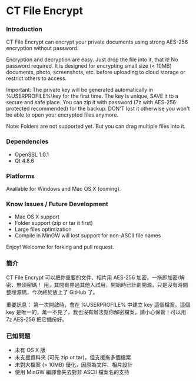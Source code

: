 # CT File Encrypt 

### Introduction ###
CT File Encrypt can encrypt your private documents using strong AES-256 encryption without password.

Encryption and decryption are easy. Just drop the file into it, that it! No password required. It is designed for encrypting small size (< 10MB) documents, photo, screenshots, etc. before uploading to cloud storage or restrict others to access.

Important:
The private key will be generated automatically in %USERPROFILE%\key for the first time. The key is unique, SAVE it to a secure and safe place. You can zip it with password (7z with AES-256 protected recommended) for the backup. DON'T lost it otherwise you won't be able to open your encrypted files anymore.

Note:
Folders are not supported yet. But you can drag multiple files into it.

### Dependencies ###
* OpenSSL 1.0.1
* Qt 4.8.6

### Platforms ###
Available for Windows and Mac OS X (coming).

### Know Issues / Future Development ###
* Mac OS X support
* Folder support (zip or tar it first)
* Large files optimization
* Compile in MinGW will lost support for non-ASCII file names

Enjoy! Welcome for forking and pull request.

### 簡介 ###

CT File Encrypt 可以把你重要的文件、相片用 AES-256 加密。一拖即加密/解密、無須密碼！
用，其間有畀過其他人試用，開始時已計劃開源，只是沒有時間整埋源碼，今次終於放上了 GitHub 了。

重要訊息：
第一次開啟時，會在 %USERPROFILE% 中建立 key 這個檔案。這個 key 是唯一的，萬一不見了，我也沒有辦法幫你解密檔案，請小心保管！可以用 7z AES-256 把它備份好。

### 已知問題 ###
* 未有 OS X 版
* 未支援資料夾 (可先 zip or tar)，但支援拖多個檔案
* 未對大檔案 (> 10MB) 優化，因原為文件、相片設計
* 使用 MinGW 編譯會失去對非 ASCII 檔案名的支持